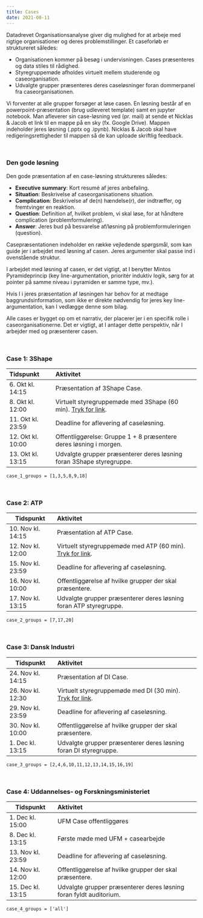 ```yaml
---
title: Cases
date: 2021-08-11
---
```



Datadrevet Organisationsanalyse giver dig mulighed for at arbeje med rigtige organisationer og deres problemstillinger. Et caseforløb er struktureret således:

- Organisationen kommer på besøg i undervisningen. Cases præsenteres og data stiles til rådighed.
- Styregruppemøde afholdes virtuelt mellem studerende og caseorganisation.
- Udvalgte grupper præsenteres deres caseløsninger foran dommerpanel fra caseorganisationen. 

Vi forventer at alle grupper forsøger at løse casen. En løsning består af en powerpoint-præsentation (brug udleveret template) samt en jupyter notebook. Man afleverer sin case-løsning ved (pr. mail) at sende et Nicklas & Jacob et link til en mappe på en sky (fx. Google Drive). Mappen indeholder jeres løsning (.pptx og .ipynb). Nicklas & Jacob skal have redigeringsrettigheder til mappen så de kan uploade skriftlig feedback.


&nbsp;
### Den gode løsning
Den gode præsentation af en case-løsning struktureres således:

- **Executive summary**: Kort resumé af jeres anbefaling.
- **Situation**: Beskrivelse af caseorganisationens situation.
- **Complication**: Beskrivelse af de(n) hændelse(r), der indtræffer, og fremtvinger en reaktion.
- **Question**: Definition af, hvilket problem, vi skal løse, for at håndtere complication (problemformulering).
- **Answer**: Jeres bud på besvarelse af/løsning på problemformuleringen (question).

Casepræsentationen indeholder en række vejledende spørgsmål, som kan guide jer i arbejdet med løsning af casen. Jeres argumenter skal passe ind i ovenstående struktur.

I arbejdet med løsning af casen, er det vigtigt, at I benytter Mintos Pyramideprincip (key line-argumentation, prioritér induktiv logik, sørg for at pointer på samme niveau i pyramiden er samme type, mv.).

Hvis I i jeres præsentation af løsningen har behov for at medtage baggrundsinformation, som ikke er direkte nødvendig for jeres key line-argumentation, kan I vedlægge denne som bilag.

Alle cases er bygget op om et narrativ, der placerer jer i en specifik rolle i caseorganisationerne. Det er vigtigt, at I antager dette perspektiv, når I arbejder med og præsenterer casen.


&nbsp;
### Case 1: 3Shape

Tidspunkt  | Aktivitet 
:------|:------|
6. Okt kl. 14:15 | Præsentation af 3Shape Case.
8. Okt kl. 12:00 | Virtuelt styregruppemøde med 3Shape (60 min). [Tryk for link](https://ucph-ku.zoom.us/my/nicklas.johansen).
11. Okt kl. 23:59 | Deadline for aflevering af caseløsning. 
12. Okt kl. 10:00 | Offentliggørelse: Gruppe 1 + 8 præsentere deres løsning i morgen.
13. Okt kl. 13:15 | Udvalgte grupper præsenterer deres løsning foran 3Shape styregruppe.

```python:
case_1_groups = [1,3,5,8,9,18]
```


&nbsp;
### Case 2: ATP

Tidspunkt  | Aktivitet 
------|:------|
10. Nov kl. 14:15 | Præsentation af ATP Case.
12. Nov kl. 12:00 | Virtuelt styregruppemøde med ATP (60 min). [Tryk for link](https://ucph-ku.zoom.us/my/nicklas.johansen).
15. Nov kl. 23:59 | Deadline for aflevering af caseløsning.
16. Nov kl. 10:00 | Offentliggørelse af hvilke grupper der skal præsentere.
17. Nov kl. 13:15 | Udvalgte grupper præsenterer deres løsning foran ATP styregruppe.

```python:
case_2_groups = [7,17,20]
```


&nbsp;
### Case 3: Dansk Industri

Tidspunkt  | Aktivitet 
------|:------|
24. Nov kl. 14:15 | Præsentation af DI Case.
26. Nov kl. 12:30 | Virtuelt styregruppemøde med DI (30 min). [Tryk for link](https://ucph-ku.zoom.us/my/nicklas.johansen).
29. Nov kl. 23:59 | Deadline for aflevering af caseløsning.
30. Nov kl. 10:00 | Offentliggørelse af hvilke grupper der skal præsentere.
1. Dec kl. 13:15 | Udvalgte grupper præsenterer deres løsning foran DI styregruppe.

```python:
case_3_groups = [2,4,6,10,11,12,13,14,15,16,19]
```


&nbsp;
### Case 4: Uddannelses- og Forskningsministeriet

Tidspunkt  | Aktivitet 
------|:------|
1. Dec kl. 15:00 | UFM Case offentliggøres
8. Dec kl. 13:15 | Første møde med UFM + casearbejde
13. Nov kl. 23:59 | Deadline for aflevering af caseløsning.
14. Nov kl. 12:00 | Offentliggørelse af hvilke grupper der skal præsentere.
15. Dec kl. 13:15 | Udvalgte grupper præsenterer deres løsning foran fyldt auditorium.

```python:
case_4_groups = ['all']
```